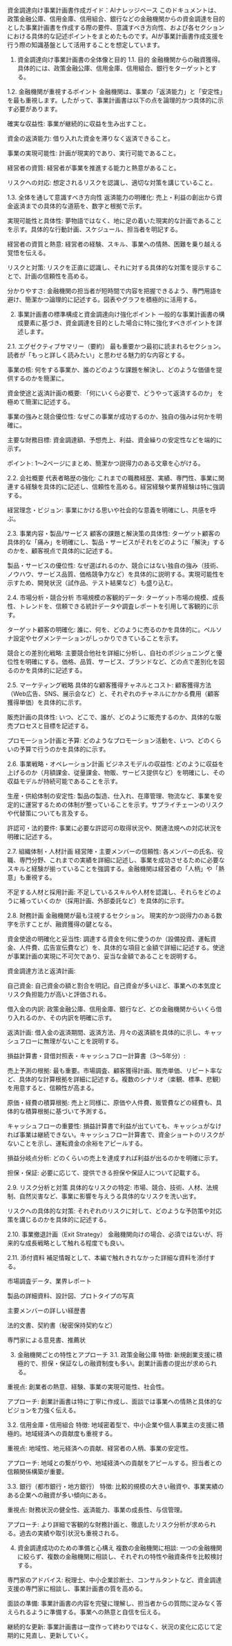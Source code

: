 資金調達向け事業計画書作成ガイド：AIナレッジベース
このドキュメントは、政策金融公庫、信用金庫、信用組合、銀行などの金融機関からの資金調達を目的とした事業計画書を作成する際の要件、意識すべき方向性、および各セクションにおける具体的な記述ポイントをまとめたものです。AIが事業計画書作成支援を行う際の知識基盤として活用することを想定しています。

1. 資金調達向け事業計画書の全体像と目的
1.1. 目的
金融機関からの融資獲得。具体的には、政策金融公庫、信用金庫、信用組合、銀行をターゲットとする。

1.2. 金融機関が重視するポイント
金融機関は、事業の「返済能力」と「安定性」を最も重視します。したがって、事業計画書は以下の点を論理的かつ具体的に示す必要があります。

確実な収益性: 事業が継続的に収益を生み出すこと。

資金の返済能力: 借り入れた資金を滞りなく返済できること。

事業の実現可能性: 計画が現実的であり、実行可能であること。

経営者の資質: 経営者が事業を推進する能力と熱意があること。

リスクへの対応: 想定されるリスクを認識し、適切な対策を講じていること。

1.3. 全体を通して意識すべき方向性
返済能力の明確化: 売上・利益の創出から資金返済までの具体的な道筋を、数字と根拠で示す。

実現可能性と具体性: 夢物語ではなく、地に足の着いた現実的な計画であることを示す。具体的な行動計画、スケジュール、担当者を明記する。

経営者の資質と熱意: 経営者の経験、スキル、事業への情熱、困難を乗り越える覚悟を伝える。

リスクと対策: リスクを正直に認識し、それに対する具体的な対策を提示することで、計画の信頼性を高める。

分かりやすさ: 金融機関の担当者が短時間で内容を把握できるよう、専門用語を避け、簡潔かつ論理的に記述する。図表やグラフを積極的に活用する。

2. 事業計画書の標準構成と資金調達向け強化ポイント
一般的な事業計画書の構成要素に基づき、資金調達を目的とした場合に特に強化すべきポイントを詳述します。

2.1. エグゼクティブサマリー（要約）
最も重要かつ最初に読まれるセクション。 読者が「もっと詳しく読みたい」と思わせる魅力的な内容とする。

事業の核: 何をする事業か、誰のどのような課題を解決し、どのような価値を提供するのかを簡潔に。

資金使途と返済計画の概要: 「何にいくら必要で、どうやって返済するのか」 を極めて簡潔に記述する。

事業の強みと競合優位性: なぜこの事業が成功するのか、独自の強みは何かを明確に。

主要な財務目標: 資金調達額、予想売上、利益、資金繰りの安定性などを端的に示す。

ポイント: 1〜2ページにまとめ、簡潔かつ説得力のある文章を心がける。

2.2. 会社概要
代表者略歴の強化: これまでの職務経歴、実績、専門性、事業に関連する経験を具体的に記述し、信頼性を高める。経営経験や業界経験は特に強調する。

経営理念・ビジョン: 事業にかける思いや社会的な意義を明確にし、共感を呼ぶ。

2.3. 事業内容・製品/サービス
顧客の課題と解決策の具体性: ターゲット顧客の具体的な「痛み」を明確にし、製品・サービスがそれをどのように「解決」するのかを、顧客視点で具体的に記述する。

製品・サービスの優位性: なぜ選ばれるのか、競合にはない独自の強み（技術、ノウハウ、サービス品質、価格競争力など）を具体的に説明する。実現可能性を示すため、開発状況（試作品、テスト結果など）も盛り込む。

2.4. 市場分析・競合分析
市場規模の客観的データ: ターゲット市場の規模、成長性、トレンドを、信頼できる統計データや調査レポートを引用して客観的に示す。

ターゲット顧客の明確化: 誰に、何を、どのように売るのかを具体的に。ペルソナ設定やセグメンテーションがしっかりできていることを示す。

競合との差別化戦略: 主要競合他社を詳細に分析し、自社のポジショニングと優位性を明確にする。価格、品質、サービス、ブランドなど、どの点で差別化を図るのかを具体的に記述する。

2.5. マーケティング戦略
具体的な顧客獲得チャネルとコスト: 顧客獲得方法（Web広告、SNS、展示会など）と、それぞれのチャネルにかかる費用（顧客獲得単価）を具体的に示す。

販売計画の具体性: いつ、どこで、誰が、どのように販売するのか、具体的な販売プロセスと目標を記述する。

プロモーション計画と予算: どのようなプロモーション活動を、いつ、どのくらいの予算で行うのかを具体的に示す。

2.6. 事業戦略・オペレーション計画
ビジネスモデルの収益性: どのように収益を上げるのか（月額課金、従量課金、物販、サービス提供など）を明確にし、その収益モデルが持続可能であることを示す。

生産・供給体制の安定性: 製品の製造、仕入れ、在庫管理、物流など、事業を安定的に運営するための体制が整っていることを示す。サプライチェーンのリスクや代替策についても言及する。

許認可・法的要件: 事業に必要な許認可の取得状況や、関連法規への対応状況を明確に記述する。

2.7. 組織体制・人材計画
経営陣・主要メンバーの信頼性: 各メンバーの氏名、役職、専門分野、これまでの実績を詳細に記述し、事業を成功させるために必要なスキルと経験が揃っていることを強調する。金融機関は経営者の「人柄」や「熱意」も重視する。

不足する人材と採用計画: 不足しているスキルや人材を認識し、それらをどのように補っていくのか（採用計画、外部委託など）を具体的に示す。

2.8. 財務計画
金融機関が最も注視するセクション。 現実的かつ説得力のある数字を示すことが、融資獲得の鍵となる。

資金使途の明確化と妥当性: 調達する資金を何に使うのか（設備投資、運転資金、人件費、広告宣伝費など）を、具体的な項目と金額で詳細に記述する。使途が事業計画の実現に不可欠であり、妥当な金額であることを説明する。

資金調達方法と返済計画:

自己資金: 自己資金の額と割合を明記。自己資金が多いほど、事業への本気度とリスク負担能力が高いと評価される。

借入金の内訳: 政策金融公庫、信用金庫、銀行など、どの金融機関からいくら借り入れるのか、その内訳を明確に示す。

返済計画: 借入金の返済期間、返済方法、月々の返済額を具体的に示し、キャッシュフローに無理がないことを説明する。

損益計算書・貸借対照表・キャッシュフロー計算書（3〜5年分）:

売上予測の根拠: 最も重要。市場調査、顧客獲得計画、販売単価、リピート率など、具体的な計算根拠を詳細に記述する。複数のシナリオ（楽観、標準、悲観）を用意すると、信頼性が高まる。

原価・経費の積算根拠: 売上と同様に、原価や人件費、販管費などの経費も、具体的な積算根拠に基づいて予測する。

キャッシュフローの重要性: 損益計算書で利益が出ていても、キャッシュがなければ事業は継続できない。キャッシュフロー計算書で、資金ショートのリスクがないことを示し、運転資金の余裕をアピールする。

損益分岐点分析: どのくらいの売上を達成すれば利益が出るのかを明確に示す。

担保・保証: 必要に応じて、提供できる担保や保証人について記載する。

2.9. リスク分析と対策
具体的なリスクの特定: 市場、競合、技術、人材、法規制、自然災害など、事業に影響を与えうる具体的なリスクを洗い出す。

リスクへの具体的な対策: それぞれのリスクに対して、どのような予防策や対応策を講じるのかを具体的に記述する。

2.10. 事業撤退計画（Exit Strategy）
金融機関向けの場合、必須ではないが、将来的な成長戦略として触れる程度でも良い。

2.11. 添付資料
補足情報として、本編で触れきれなかった詳細な資料を添付する。

市場調査データ、業界レポート

製品の詳細資料、設計図、プロトタイプの写真

主要メンバーの詳しい経歴書

法的文書、契約書（秘密保持契約など）

専門家による意見書、推薦状

3. 金融機関ごとの特性とアプローチ
3.1. 政策金融公庫
特徴: 新規創業支援に積極的で、担保・保証なしの融資制度も多い。創業計画書の提出が求められる。

重視点: 創業者の熱意、経験、事業の実現可能性、社会性。

アプローチ: 創業計画書は特に丁寧に作成し、面談では事業への情熱と具体的なビジョンを力強く伝える。

3.2. 信用金庫・信用組合
特徴: 地域密着型で、中小企業や個人事業主の支援に積極的。地域経済への貢献度も重視する。

重視点: 地域性、地元経済への貢献、経営者の人柄、事業の安定性。

アプローチ: 地域との繋がりや、地域経済への貢献をアピールする。担当者との信頼関係構築が重要。

3.3. 銀行（都市銀行・地方銀行）
特徴: 比較的規模の大きい融資や、事業実績のある企業への融資が多い傾向にある。

重視点: 財務状況の健全性、返済能力、事業の成長性、与信管理。

アプローチ: より詳細で客観的な財務計画と、徹底したリスク分析が求められる。過去の実績や取引状況も重視される。

4. 資金調達成功のための準備と心構え
複数の金融機関に相談: 一つの金融機関に絞らず、複数の金融機関に相談し、それぞれの特性や融資条件を比較検討する。

専門家のアドバイス: 税理士、中小企業診断士、コンサルタントなど、資金調達支援の専門家に相談し、事業計画書の質を高める。

面談の準備: 事業計画書の内容を完璧に理解し、担当者からの質問に淀みなく答えられるように準備する。事業への熱意と自信を伝える。

継続的な更新: 事業計画書は一度作って終わりではなく、状況の変化に応じて定期的に見直し、更新していく。